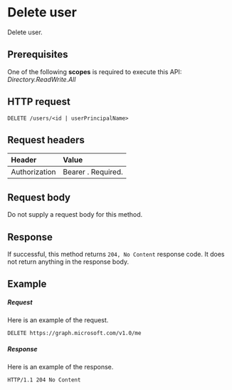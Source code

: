 # Delete user

Delete user.
## Prerequisites
One of the following **scopes** is required to execute this API: 
*Directory.ReadWrite.All*
## HTTP request
<!-- { "blockType": "ignored" } -->
```http
DELETE /users/<id | userPrincipalName>
```

## Request headers
| Header       | Value|
|:-----------|:------|
| Authorization  | Bearer <token>. Required.  |

## Request body
Do not supply a request body for this method.


## Response
If successful, this method returns `204, No Content` response code. It does not return anything in the response body.

## Example
##### Request
Here is an example of the request.
<!-- {
  "blockType": "request",
  "name": "delete_user"
}-->
```http
DELETE https://graph.microsoft.com/v1.0/me
```
##### Response
Here is an example of the response. 
<!-- {
  "blockType": "response",
  "truncated": true
} -->
```http
HTTP/1.1 204 No Content
```

<!-- uuid: 8fcb5dbc-d5aa-4681-8e31-b001d5168d79
2015-10-25 14:57:30 UTC -->
<!-- {
  "type": "#page.annotation",
  "description": "Delete user",
  "keywords": "",
  "section": "documentation",
  "tocPath": ""
}-->

<!-- {
  "type": "#page.annotation",
  "description": "Delete user.",
  "tocPath": "/v1.0 reference/Users/user/Delete user",
  "apiVersion": "v1.0",
  "section": "documentation",
  "canonicalURL": ""
} -->
